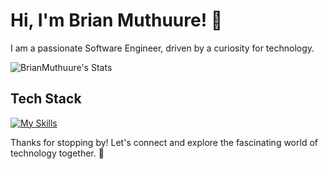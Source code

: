 # Hi, I'm Brian Muthuure! 👋

I am a passionate Software Engineer, driven by a curiosity for technology.

![BrianMuthuure's Stats](https://github-readme-stats.vercel.app/api?username=BrianMuthuure&theme=vue-dark&show_icons=true&hide_border=true&count_private=true)


## Tech Stack
[![My Skills](https://skillicons.dev/icons?i=js,mongo,css,python,django,fastapi,express,postgres,flask,docker,nginx)](https://skillicons.dev)

Thanks for stopping by! Let's connect and explore the fascinating world of technology together. 🚀
